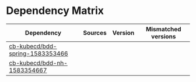 # Dependency Matrix

Dependency | Sources | Version | Mismatched versions
---------- | ------- | ------- | -------------------
[cb-kubecd/bdd-spring-1583353466](https://github.com/cb-kubecd/bdd-spring-1583353466.git) |  | []() | 
[cb-kubecd/bdd-nh-1583354667](https://github.com/cb-kubecd/bdd-nh-1583354667.git) |  | []() | 
